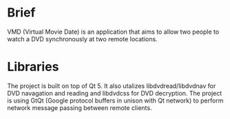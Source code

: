 # Brief
VMD (Virtual Movie Date) is an application that aims to allow two people to 
watch a DVD synchronously at two remote locations.

# Libraries
The project is built on top of Qt 5. It also utalizes libdvdread/libdvdnav for
DVD navagation and reading and libdvdcss for DVD decryption. The project is 
using GtQt (Google protocol buffers in unison with Qt network) to perform 
network message passing between remote clients.
